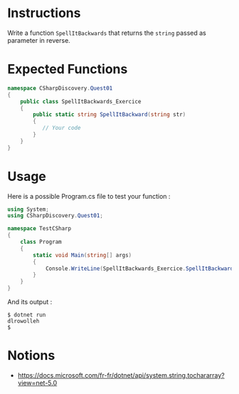 # Instructions

Write a function `SpellItBackwards` that returns the `string` passed as parameter in reverse.

# Expected Functions

```C#
namespace CSharpDiscovery.Quest01
{
    public class SpellItBackwards_Exercice
    {
        public static string SpellItBackward(string str)
        {
           // Your code
        }
    }
}
```

# Usage

Here is a possible Program.cs file to test your function :

```C#
using System;
using CSharpDiscovery.Quest01;

namespace TestCSharp
{
    class Program
    {
        static void Main(string[] args)
        {
            Console.WriteLine(SpellItBackwards_Exercice.SpellItBackward("helloworld"));
        }
    }
}
```

And its output :

```
$ dotnet run
dlrowolleh
$
```

# Notions
- https://docs.microsoft.com/fr-fr/dotnet/api/system.string.tochararray?view=net-5.0
